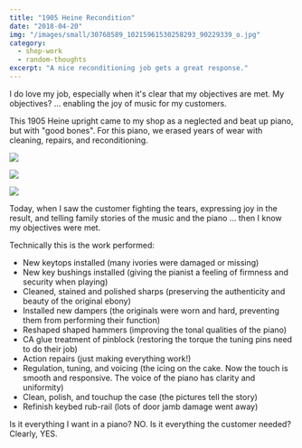 ```yaml
---
title: "1905 Heine Recondition"
date: "2018-04-20"
img: "/images/small/30768589_10215961530258293_90229339_o.jpg"
category:
  - shop-work
  - random-thoughts
excerpt: "A nice reconditioning job gets a great response."
---
```


I do love my job, especially when it's clear that my objectives are met. My objectives? ... enabling the joy of music for my customers.

This 1905 Heine upright came to my shop as a neglected and beat up piano, but with "good bones". For this piano, we erased years of wear with cleaning, repairs, and reconditioning.


![](/images/medium/30768589_10215961530258293_90229339_o.jpg)

![](/images/medium/2018-04-19-15.58.27-1024x768.jpg)

![](/images/medium/2018-04-19-15.59.04-1024x768.jpg)

Today, when I saw the customer fighting the tears, expressing joy in the result, and telling family stories of the music and the piano ... then I know my objectives were met.


Technically this is the work performed:

- New keytops installed (many ivories were damaged or missing)
- New key bushings installed (giving the pianist a feeling of firmness and security when playing)
- Cleaned, stained and polished sharps (preserving the authenticity and beauty of the original ebony)
- Installed new dampers (the originals were worn and hard, preventing them from performing their function)
- Reshaped shaped hammers (improving the tonal qualities of the piano)
- CA glue treatment of pinblock (restoring the torque the tuning pins need to do their job)
- Action repairs (just making everything work!)
- Regulation, tuning, and voicing (the icing on the cake. Now the touch is smooth and responsive. The voice of the piano has clarity and uniformity)
- Clean, polish, and touchup the case (the pictures tell the story)
- Refinish keybed rub-rail (lots of door jamb damage went away)

Is it everything I want in a piano? NO. Is it everything the customer needed? Clearly, YES.
